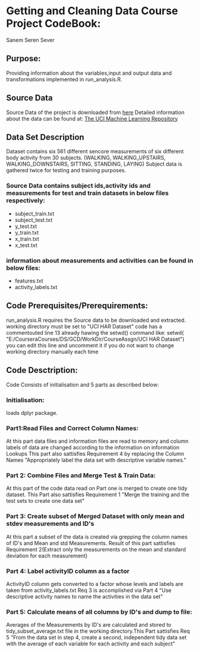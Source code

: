 # Getting and Cleaning Data Course Project CodeBook:

Sanem Seren Sever

## Purpose:
Providing information about the variables,input and output data and transformations implemented in run_analysis.R.

## Source Data
Source Data of the project is downloaded from [here](https://d396qusza40orc.cloudfront.net/getdata%2Fprojectfiles%2FUCI%20HAR%20Dataset.zip)
Detailed information about the data  can be found at:
 [The UCI Machine Learning Repository](http://archive.ics.uci.edu/ml/datasets/Human+Activity+Recognition+Using+Smartphones)


## Data Set Description
Dataset contains six 561 different sencore measurements of six different body activity from 30 subjects.
(WALKING, WALKING_UPSTAIRS, WALKING_DOWNSTAIRS, SITTING, STANDING, LAYING)
Subject data is gathered twice for testing and training purposes.
### Source Data contains subject ids,activity ids and measurements for test and train datasets in below files respectively:

 - subject_train.txt
 - subject_test.txt
 - y_test.txt
 - y_train.txt
 - x_train.txt
 - x_test.txt

### information about measurements and activities can be found in below files:
 - features.txt       
 - activity_labels.txt 

## Code Prerequisites/Prerequirements:
run_analysis.R requires the Source data to be downloaded and extracted.
working directory must be set to "UCI HAR Dataset"
code has a commentouted line 13 already hawing the setwd() command like:
setwd( "E:/CourseraCourses/DS/GCD/WorkDir/CourseAssgn/UCI HAR Dataset")
you can edit this line and uncomment it if you do not want to change working directory manually each time

## Code Desctription:
Code Consists of initialisation and 5 parts as described below:
### Initialisation:
 loads dplyr package.
 
### Part1:Read Files and Correct Column Names:
  At this part data files and information files are read to memory and column labels of data are changed according to the information on information Lookups
  This part also sattisfies  Requirement 4 by replacing the Column Names "Appropriately label the data set with descriptive variable names."
 
### Part 2: Combine Files and Merge Test & Train Data:
 At this part of the code data read on Part one is merged to create one tidy dataset.
 This Part also sattisfies Requirement 1 "Merge the training and the test sets to create one data set"

### Part 3: Create subset of Merged Dataset with only mean and stdev measurements and ID's
 At this part a subset of the data is created via grepping the column names of ID's and Mean and std Measurements.
 Result of this part sattisfies Requirement 2(Extract only the measurements on the mean and standard deviation for each measurement)
 
### Part 4: Label activityID column as a factor
 ActivityID column gets converted to a factor whose levels and labels are taken from activity_labels.txt 
 Req 3 is accomplished via Part 4 "Use descriptive activity names to name the activities in the data set"
 
### Part 5: Calculate means of all columns by ID's and dump to file:
  Averages of the Measurements by ID's are calculated and stored to tidy_subset_average.txt file in the working directory.This Part sattisfies Req 5 "From the data set in step 4, create a second, independent tidy data set with the  average of each variable for each activity and each subject"

